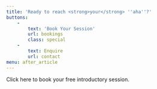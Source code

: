 ```yaml
---
title: 'Ready to reach <strong>your</strong> ''aha''?'
buttons:
    -
        text: 'Book Your Session'
        url: bookings
        class: special
    -
        text: Enquire
        url: contact
menu: after_article
---
```


Click here to book your free introductory session.